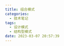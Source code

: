 ```yaml
---
title: 组合模式
categories:
  - 技术笔记
tags:
  - 设计模式
  - 结构型模式
date: 2023-03-07 20:57:39
---
```

  
<!-- more -->
